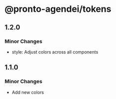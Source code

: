 # @pronto-agendei/tokens

## 1.2.0

### Minor Changes

- style: Adjust colors across all components

## 1.1.0

### Minor Changes

- Add new colors
